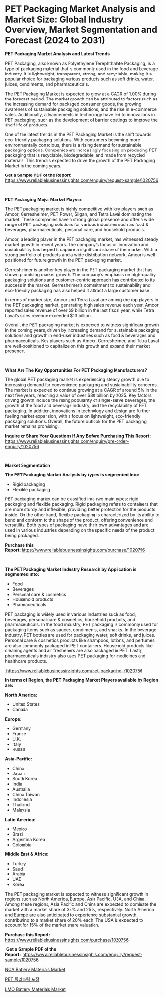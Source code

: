 <p><h1>PET Packaging Market Analysis and Market Size: Global Industry Overview, Market Segmentation and Forecast (2024 to 2031)</h1></p><p><strong>PET Packaging Market Analysis and Latest Trends</strong></p>
<p><p>PET Packaging, also known as Polyethylene Terephthalate Packaging, is a type of packaging material that is commonly used in the food and beverage industry. It is lightweight, transparent, strong, and recyclable, making it a popular choice for packaging various products such as soft drinks, water, juices, condiments, and pharmaceuticals.</p><p>The PET Packaging Market is expected to grow at a CAGR of 1.00% during the forecast period. The market growth can be attributed to factors such as the increasing demand for packaged consumer goods, the growing awareness of sustainable packaging solutions, and the rise in e-commerce sales. Additionally, advancements in technology have led to innovations in PET packaging, such as the development of barrier coatings to improve the shelf life of products.</p><p>One of the latest trends in the PET Packaging Market is the shift towards eco-friendly packaging solutions. With consumers becoming more environmentally conscious, there is a rising demand for sustainable packaging options. Companies are increasingly focusing on producing PET packaging that is recyclable, biodegradable, and made from recycled materials. This trend is expected to drive the growth of the PET Packaging Market in the coming years.</p></p>
<p><strong>Get a Sample PDF of the Report:&nbsp;</strong> <a href="https://www.reliablebusinessinsights.com/enquiry/request-sample/1020756">https://www.reliablebusinessinsights.com/enquiry/request-sample/1020756</a></p>
<p>&nbsp;</p>
<p><strong>PET Packaging Major Market Players</strong></p>
<p><p>The PET packaging market is highly competitive with key players such as Amcor, Gerresheimer, PET Power, Silgan, and Tetra Laval dominating the market. These companies have a strong global presence and offer a wide range of PET packaging solutions for various industries such as food & beverages, pharmaceuticals, personal care, and household products.</p><p>Amcor, a leading player in the PET packaging market, has witnessed steady market growth in recent years. The company’s focus on innovation and sustainability has helped it capture a significant share of the market. With a strong portfolio of products and a wide distribution network, Amcor is well-positioned for future growth in the PET packaging market.</p><p>Gerresheimer is another key player in the PET packaging market that has shown promising market growth. The company’s emphasis on high-quality packaging solutions and customer-centric approach has contributed to its success in the market. Gerresheimer’s commitment to sustainability and eco-friendly packaging has also helped it attract a large customer base.</p><p>In terms of market size, Amcor and Tetra Laval are among the top players in the PET packaging market, generating high sales revenue each year. Amcor reported sales revenue of over $9 billion in the last fiscal year, while Tetra Laval’s sales revenue exceeded $13 billion.</p><p>Overall, the PET packaging market is expected to witness significant growth in the coming years, driven by increasing demand for sustainable packaging solutions and growth in end-user industries such as food & beverages and pharmaceuticals. Key players such as Amcor, Gerresheimer, and Tetra Laval are well-positioned to capitalize on this growth and expand their market presence.</p></p>
<p>&nbsp;</p>
<p><strong>What Are The Key Opportunities For PET Packaging Manufacturers?</strong></p>
<p><p>The global PET packaging market is experiencing steady growth due to increasing demand for convenience packaging and sustainability concerns. The market is expected to continue growing at a CAGR of around 5% in the next five years, reaching a value of over $80 billion by 2025. Key factors driving growth include the rising popularity of single-serve beverages, the growth of the food and beverage industry, and the recyclability of PET packaging. In addition, innovations in technology and design are further fueling market expansion, with a focus on lightweight, eco-friendly packaging solutions. Overall, the future outlook for the PET packaging market remains promising.</p></p>
<p><strong>Inquire or Share Your Questions If Any Before Purchasing This Report:</strong> <a href="https://www.reliablebusinessinsights.com/enquiry/pre-order-enquiry/1020756">https://www.reliablebusinessinsights.com/enquiry/pre-order-enquiry/1020756</a></p>
<p>&nbsp;</p>
<p><strong>Market Segmentation</strong></p>
<p><strong>The PET Packaging Market Analysis by types is segmented into:</strong></p>
<p><ul><li>Rigid packaging</li><li>Flexible packaging</li></ul></p>
<p><p>PET packaging market can be classified into two main types: rigid packaging and flexible packaging. Rigid packaging refers to containers that are more sturdy and inflexible, providing better protection for the products inside. On the other hand, flexible packaging is characterized by its ability to bend and conform to the shape of the product, offering convenience and versatility. Both types of packaging have their own advantages and are used in various industries depending on the specific needs of the product being packaged.</p></p>
<p><strong>Purchase this Report:&nbsp;</strong><a href="https://www.reliablebusinessinsights.com/purchase/1020756">https://www.reliablebusinessinsights.com/purchase/1020756</a></p>
<p>&nbsp;</p>
<p><strong>The PET Packaging Market Industry Research by Application is segmented into:</strong></p>
<p><ul><li>Food</li><li>Beverages</li><li>Personal care & cosmetics</li><li>Household products</li><li>Pharmaceuticals</li></ul></p>
<p><p>PET packaging is widely used in various industries such as food, beverages, personal care & cosmetics, household products, and pharmaceuticals. In the food industry, PET packaging is commonly used for packaging items such as sauces, condiments, and snacks. In the beverage industry, PET bottles are used for packaging water, soft drinks, and juices. Personal care & cosmetics products like shampoos, lotions, and perfumes are also commonly packaged in PET containers. Household products like cleaning agents and air fresheners are also packaged in PET. Lastly, pharmaceuticals industry also uses PET packaging for medicines and healthcare products.</p></p>
<p><a href="https://www.reliablebusinessinsights.com/pet-packaging-r1020756">&nbsp;https://www.reliablebusinessinsights.com/pet-packaging-r1020756</a></p>
<p><strong>In terms of Region, the PET Packaging Market Players available by Region are:</strong></p>
<p>
    <p> <strong> North America: </strong>
        <ul>
            <li>United States</li>
            <li>Canada</li>
        </ul>
        </p> 
    <p> <strong> Europe: </strong>
        <ul>
            <li>Germany</li>
            <li>France</li>
            <li>U.K.</li>
            <li>Italy</li>
            <li>Russia</li>
        </ul>
        </p> 
    <p> <strong> Asia-Pacific: </strong>
        <ul>
            <li>China</li>
            <li>Japan</li>
            <li>South Korea</li>
            <li>India</li>
            <li>Australia</li>
            <li>China Taiwan</li>
            <li>Indonesia</li>
            <li>Thailand</li>
            <li>Malaysia</li>
        </ul>
        </p> 
    <p> <strong> Latin America: </strong>
        <ul>
            <li>Mexico</li>
            <li>Brazil</li>
            <li>Argentina Korea</li>
            <li>Colombia</li>
        </ul>
        </p> 
    <p> <strong> Middle East & Africa: </strong>
        <ul>
            <li>Turkey</li>
            <li>Saudi</li>
            <li>Arabia</li>
            <li>UAE</li>
            <li>Korea</li>
        </ul>
    </p>
    </p>
<p><p>The PET packaging market is expected to witness significant growth in regions such as North America, Europe, Asia Pacific, USA, and China. Among these regions, Asia Pacific and China are expected to dominate the market with a market share of 35% and 25%, respectively. North America and Europe are also anticipated to experience substantial growth, contributing to a market share of 20% each. The USA is expected to account for 15% of the market share valuation.</p></p>
<p><strong>Purchase this Report: </strong><a href="https://www.reliablebusinessinsights.com/purchase/1020756">https://www.reliablebusinessinsights.com/purchase/1020756</a></p>
<p>&nbsp;<strong>Get a Sample PDF of the Report:&nbsp;&nbsp;</strong><a href="https://www.reliablebusinessinsights.com/enquiry/request-sample/1020756">https://www.reliablebusinessinsights.com/enquiry/request-sample/1020756</a></p>
<p><strong></strong></p>
<p><p><a href="https://github.com/lavernaCole75/Market-Research-Report-List-1/blob/main/nca-battery-materials-market.md">NCA Battery Materials Market</a></p><p><a href="https://github.com/AlexanderElliott1993/Market-Research-Report-List-1/blob/main/70054074603.md">PET 플라스틱 포장</a></p><p><a href="https://github.com/julian6Skinner/Market-Research-Report-List-1/blob/main/lmo-battery-materials-market.md">LMO Battery Materials Market</a></p></p>